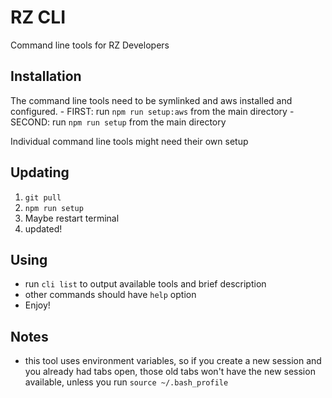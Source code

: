 
RZ CLI
======
Command line tools for RZ Developers

Installation
------------
The command line tools need to be symlinked and aws installed and configured.
    - FIRST: run `npm run setup:aws` from the main directory
    - SECOND: run `npm run setup` from the main directory

Individual command line tools might need their own setup

Updating
--------
1. `git pull`
2. `npm run setup`
3. Maybe restart terminal
4. updated!

Using
-----
- run `cli list` to output available tools and brief description
- other commands should have `help` option
- Enjoy!


Notes
-----
- this tool uses environment variables, so if you create a new session and you already had tabs open, those old tabs won't have the new session available, unless you run `source ~/.bash_profile`
